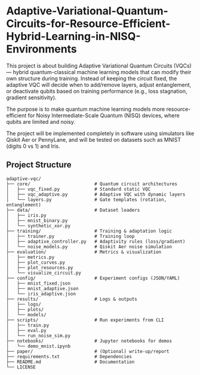 # Adaptive-Variational-Quantum-Circuits-for-Resource-Efficient-Hybrid-Learning-in-NISQ-Environments

This project is about building Adaptive Variational Quantum Circuits (VQCs) — hybrid quantum-classical machine learning models that can modify their own structure during training. Instead of keeping the circuit fixed, the adaptive VQC will decide when to add/remove layers, adjust entanglement, or deactivate qubits based on training performance (e.g., loss stagnation, gradient sensitivity).

The purpose is to make quantum machine learning models more resource-efficient for Noisy Intermediate-Scale Quantum (NISQ) devices, where qubits are limited and noisy.

The project will be implemented completely in software using simulators like Qiskit Aer or PennyLane, and will be tested on datasets such as MNIST (digits 0 vs 1) and Iris.

## Project Structure
```
adaptive-vqc/
├── core/                        # Quantum circuit architectures
│   ├── vqc_fixed.py             # Standard static VQC
│   ├── vqc_adaptive.py          # Adaptive VQC with dynamic layers
│   └── layers.py                # Gate templates (rotation, entanglement)
├── data/                        # Dataset loaders
│   ├── iris.py
│   ├── mnist_binary.py
│   └── synthetic_xor.py
├── training/                    # Training & adaptation logic
│   ├── trainer.py               # Training loop
│   ├── adaptive_controller.py   # Adaptivity rules (loss/gradient)
│   └── noise_models.py          # Qiskit Aer noise simulation
├── evaluation/                  # Metrics & visualization
│   ├── metrics.py
│   ├── plot_curves.py
│   ├── plot_resources.py
│   └── visualize_circuit.py
├── config/                      # Experiment configs (JSON/YAML)
│   ├── mnist_fixed.json
│   ├── mnist_adaptive.json
│   └── iris_adaptive.json
├── results/                     # Logs & outputs
│   ├── logs/
│   ├── plots/
│   └── models/
├── scripts/                     # Run experiments from CLI
│   ├── train.py
│   ├── eval.py
│   └── run_noise_sim.py
├── notebooks/                   # Jupyter notebooks for demos
│   └── demo_mnist.ipynb
├── paper/                       # (Optional) write-up/report
├── requirements.txt             # Dependencies
├── README.md                    # Documentation
└── LICENSE
```

